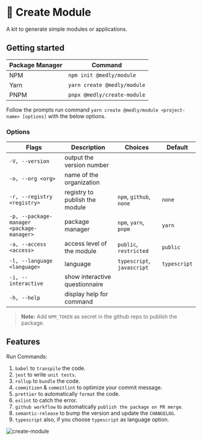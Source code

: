 # 🧩 Create Module

A kit to generate simple modules or applications. 

## Getting started

| Package Manager | Command                     |
| --------------- | --------------------------- |
| NPM             | `npm init @medly/module`    |
| Yarn            | `yarn create @medly/module` |
| PNPM            | `pnpx @medly/create-module` |

Follow the prompts run command `yarn create @medly/module <project-name> [options]` with the below options.

### Options

| Flags                                     | Description                    | Choices                    | Default      |
| ----------------------------------------- | ------------------------------ | -------------------------- | ------------ |
| `-V, --version`                           | output the version number      |                            |              |
| `-o, --org <org>`                         | name of the organization       |                            |              |
| `-r, --registry <registry>`               | registry to publish the module | `npm`, `github`, `none`    | `none`       |
| `-p, --package-manager <package-manager>` | package manager                | `npm`, `yarn`, `pnpm`      | `yarn`       |
| `-a, --access <access>`                   | access level of the module     | `public`, `restricted`     | `public`     |
| `-l, --language <language>`               | language                       | `typescript`, `javascript` | `typescript` |
| `-i, --interactive`                       | show interactive questionnaire |                            |              |
| `-h, --help`                              | display help for command       |                            |              |

> **Note:** Add `NPM_TOKEN` as secret in the github repo to publish the package.

## Features

Run Commands:

1. `babel` to `transpile` the code.
2. `jest` to write `unit tests`.
3. `rollup` to `bundle` the code.
4. `commitizen` & `commitlint` to optimize your commit message.
5. `prettier` to automatically `format` the code.
6. `eslint` to catch the error.
7. `github workflow` to automatically `publish the package on PR merge`.
8. `semantic-release` to bump the version and update the `CHANGELOG`.
9. `typescript` also, if you choose `typescript` as language option.

![create-module](https://user-images.githubusercontent.com/3636885/123096440-bab59f00-d44c-11eb-9df0-412145d21abc.gif)
